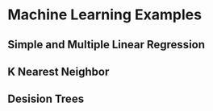 # Machine Learning Examples
## Simple and Multiple Linear Regression
## K Nearest Neighbor 
## Desision Trees
